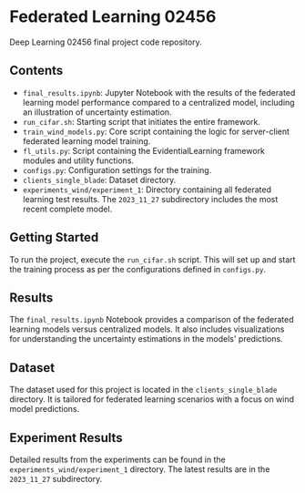 # Federated Learning 02456
Deep Learning 02456 final project code repository.

## Contents
- `final_results.ipynb`: Jupyter Notebook with the results of the federated learning model performance compared to a centralized model, including an illustration of uncertainty estimation.
- `run_cifar.sh`: Starting script that initiates the entire framework.
- `train_wind_models.py`: Core script containing the logic for server-client federated learning model training.
- `fl_utils.py`: Script containing the EvidentialLearning framework modules and utility functions.
- `configs.py`: Configuration settings for the training.
- `clients_single_blade`: Dataset directory.
- `experiments_wind/experiment_1`: Directory containing all federated learning test results. The `2023_11_27` subdirectory includes the most recent complete model.

## Getting Started
To run the project, execute the `run_cifar.sh` script. This will set up and start the training process as per the configurations defined in `configs.py`.

## Results
The `final_results.ipynb` Notebook provides a comparison of the federated learning models versus centralized models. It also includes visualizations for understanding the uncertainty estimations in the models' predictions.

## Dataset
The dataset used for this project is located in the `clients_single_blade` directory. It is tailored for federated learning scenarios with a focus on wind model predictions.

## Experiment Results
Detailed results from the experiments can be found in the `experiments_wind/experiment_1` directory. The latest results are in the `2023_11_27` subdirectory.


